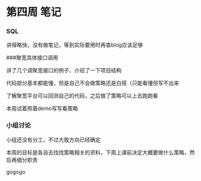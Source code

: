 # 第四周 笔记

### SQL

讲得略快，没有做笔记，等到实际要用时再查blog应该足够

###聚宽具体接口调用

讲了几个调聚宽接口的例子、介绍了一下项目结构

代码部分基本都能懂，但是自己不会做策略还是白搭（只能看懂但写不出来

了解聚宽平台可以回测自己的代码，之后做了策略可以上去跑跑看

本周试着照着demo写写看策略

### 小组讨论

小组还没有分工，不过大致方向已经确定

本周的目标是各自去找找策略相关的资料，下周上课前决定大概要做什么策略，然后再细分职责

gogogo

